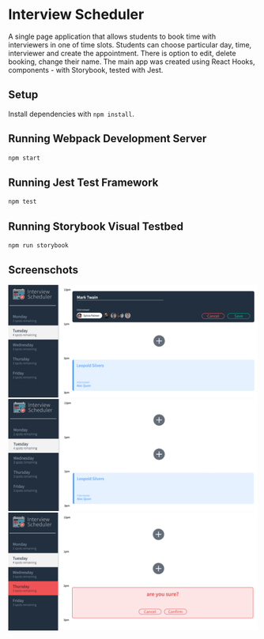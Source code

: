 # Interview Scheduler
A single page application that allows students to book time with interviewers in one of time slots.
Students can choose particular day, time, interviewer and create the appointment.
There is option to edit, delete booking, change their name.
The main app was created using React Hooks, components - with Storybook, tested with Jest.
## Setup

Install dependencies with `npm install`.

## Running Webpack Development Server

```sh
npm start
```

## Running Jest Test Framework

```sh
npm test
```

## Running Storybook Visual Testbed

```sh
npm run storybook
```
## Screenschots
!["General view"](https://github.com/BilliMorgan/scheduler/blob/master/docs/newAppointment.png?raw=true)
!["No appointment added"](https://github.com/BilliMorgan/scheduler/blob/master/docs/generalView.png?raw=true)
!["Delete message"](https://github.com/BilliMorgan/scheduler/blob/master/docs/deletAppointment.png?raw=true)
